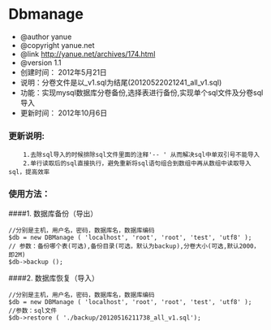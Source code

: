 Dbmanage
========
* @author yanue
* @copyright yanue.net
* @link http://yanue.net/archives/174.html
* @version 1.1
* 创建时间： 2012年5月21日
* 说明：分卷文件是以_v1.sql为结尾(20120522021241_all_v1.sql)
* 功能：实现mysql数据库分卷备份,选择表进行备份,实现单个sql文件及分卷sql导入
* 更新时间： 2012年10月6日
### 更新说明:
		1.去除sql导入的时候排除sql文件里面的注释'-- ' 从而解决sql中单双引号不能导入
		2.单行读取后的sql直接执行，避免重新将sql语句组合到数组中再从数组中读取导入sql，提高效率
### 使用方法：

####1. 数据库备份（导出）

    //分别是主机，用户名，密码，数据库名，数据库编码
    $db = new DBManage ( 'localhost', 'root', 'root', 'test', 'utf8' );
    // 参数：备份哪个表(可选),备份目录(可选，默认为backup),分卷大小(可选,默认2000，即2M)
    $db->backup ();
    
####2. 数据库恢复（导入）

    //分别是主机，用户名，密码，数据库名，数据库编码
    $db = new DBManage ( 'localhost', 'root', 'root', 'test', 'utf8' );
    //参数：sql文件
    $db->restore ( './backup/20120516211738_all_v1.sql');
